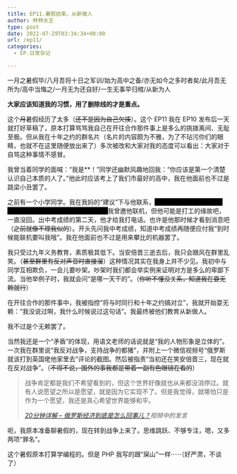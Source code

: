 ```yaml
---
title: EP11.暑假结束，从新做人
author: 林林水王
type: post
date: 2022-07-29T03:34:34+00:00
url: /ep11/
categories:
  - EP.日常杂记

---
```

一月之暑假毕/八月吾将十日之军训/始为高中之备/亦无如今之多时者矣/此月吾无所为/高中当悔之/一月无为还自好/一生无事早归棺/从新为人

**大家应该知道我的习惯，用了删除线的才是重点。**

这个<s>月</s>暑假经历了太多（<s>还不是因为自己欠揍</s>）。这个 EP11 我在 EP10 发布后一天就打好草稿了，原本打算骂骂我自己在开往合作那件事上是多么的挑拨离间、无耻至极。但从我在十年之约的群名片（名片的内容颇为不雅，为了不玷污你们的眼睛，也就不在这里随便放出来了）多次被改和大家对我的态度可以看出：大家对于自骂这种事情不感冒。

我曾当着同学的面喊：“我是**！”同学还幽默风趣地回我：“你应该是第一个清楚认识自己本质的人了。”他此时应该考上了我们市最好的高中，我在他面前也不过是跳梁小丑罢了。

之前有一个小学同学。我在我妈的“建议”下与他联系，<mark style="background-color:#000000" class="has-inline-color">问他《原神》玩到多少级了，他回 55 级（这个真的不重要）。</mark>我曾邀他联机，但他可能是打工的缘故吧，一直没回。出中考成绩的第二天，他才给我打电话。也许是他那时候才看到消息吧（<s>之前就像不理我似的</s>）。开头先问我中考成绩，知道中考成绩再随便应付我“到时候能联机要叫我哦”。我在他面前也不过是用来攀比的机器罢了。

我只受过九年义务教育，素质极其低下。当安倍晋三逝去后，我只会跟风在群里乱笑。（<s>甚至群里有反对声音时直接溜</s>）这种情况其实在我身上并不少见。我初中与同学互相欺负，一会儿要吵架。吵架时我们都会举实例来证明对方是多么的卑鄙下流。当他举例子时，我就会问“是哪一天干的”。（<s>你听不懂没关系，知道我在耍无赖就行</s>）

在开往合作的那件事中，我被指控“将与时同行和十年之约搞对立”，我就开始耍无赖：“我没说过啊，我什么时候说过这句话”。我最终被他们教育从新做人。

我不过是个无赖罢了。

当然我还是一个“矛盾”的体现，用语文老师的话说就是“我的人物形象是立体的”。一次我在群里说“我反对战争，支持战争的都猪”，并附上一个微信视频号“俄罗斯就该打到英国佬他家里去”评论的截图。然后被指责“当初还在笑安倍晋三，现在就在反对战争”。（<s>不得不说，国外的事我都是带着一副有色眼镜在看的</s>）

<blockquote class="wp-block-quote">
  <p>
    战争肯定都是我们不希望看到的，但这个世界好像就也从来都没消停过。就有人说愿望之所以是愿望，就是因为它实现不了。但是我觉得，就哪怕只是作为一个愿望，我还是真心希望世界能够和平。
  </p>
  
  <cite><a href="https://www.bilibili.com/video/BV1pZ4y1z7k4?vd_source=9633308020ca86bbe38637224049f5c2&t=1469.9">20分钟详解 &#8211; 俄罗斯经济到底是怎么回事儿？</a>视频中的发言</cite>
</blockquote>

呃，我原本准备聊暑假的，现在转到战争上来了。思维跳跃、不够专注，嗯，又多两项“罪名”。

这个暑假原本打算学编程的。但是 PHP 我写的跟“屎山”一样······（好严肃，不谈了）